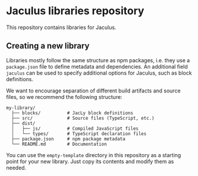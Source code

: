 # Jaculus libraries repository

This repository contains libraries for Jaculus.


## Creating a new library

Libraries mostly follow the same structure as npm packages, i.e. they use a `package.json` file to define metadata and dependencies. An additional field `jaculus` can be used to specify additional options for Jaculus, such as block definitions.

We want to encourage separation of different build artifacts and source files, so we recommend the following structure:

```
my-library/
  ├── blocks/          # JacLy block definitions
  ├── src/             # Source files (TypeScript, etc.)
  ├── dist/
  │   ├── js/          # Compiled JavaScript files
  │   └── types/       # TypeScript declaration files
  ├── package.json     # npm package metadata
  └── README.md        # Documentation
```

You can use the `empty-template` directory in this repository as a starting point for your new library. Just copy its contents and modify them as needed.
